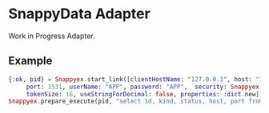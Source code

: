 # SnappyData Adapter

Work in Progress Adapter. 

## Example

```elixir
{:ok, pid} = Snappyex.start_link([clientHostName: "127.0.0.1", host: "104.198.103.128", clientID: "ElixirClient1|0x" <> Base.encode16(inspect self), 
     port: 1531, userName: "APP", password: "APP",  security: Snappyex.Model.SecurityMechanism.plain, 
     tokenSize: 16, useStringForDecimal: false, properties: :dict.new])
Snappyex.prepare_execute(pid, "select id, kind, status, host, port from sys.members;", [])
```
